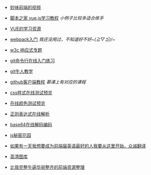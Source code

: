 + [妙味前端的视频](http://pan.baidu.com/share/link?shareid=2418625524&uk=447167327#list/path=%2F)

+ [脚本之家 vue.js学习教程](http://www.jb51.net/Special/874.htm)  *小例子比较多适合练手*
+ [VUE的学习资源](http://pan.baidu.com/s/1slpnpkL?errno=0&errmsg=Auth%20Login%20Sucess&&bduss=&ssnerror=0&adapt=pc&fr=ftw#list/path=%2F)

+ [webpack入门](http://www.jianshu.com/p/42e11515c10f)  *我还没用过，不知道好不好~\(≧▽≦)/~*

+ [w3c 响应式专题](http://www.w3cplus.com/responsive?page=4)

+ [git命令行在线入门练习](http://learngitbranching.js.org/)
+ [git牛人教学](https://classroom.udacity.com/courses/ud775/lessons/3105028581/concepts/30736788880923#)
+ [github客户端教程](http://book.haoduoshipin.com/gitbeijing/) *慕课上有对应的课程*

+ [css样式在线测试预览](http://www.cssmatic.com/border-radius)
+ [在线颜色测试预览](http://tools.medialab.sciences-po.fr/iwanthue/index.php)

+ [正则表达式在线解析](https://regexper.com/)
+ [base64在线解码编码](http://base64.xpcha.com/)

+ [js秘密花园](http://www.jb51.net/onlineread/JavaScript-Garden-CN/) 

+ [如果有一天我想要成为前端届英语最好的人我要从这里开始，众诚翻译](http://www.zcfy.cc/)
+ [高清图库](https://unsplash.com/)

+ [比我完整牛逼华丽整齐的前端资源整理](https://segmentfault.com/a/1190000004978770)

